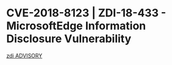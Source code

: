 # CVE-2018-8123 | ZDI-18-433 - MicrosoftEdge Information Disclosure Vulnerability
<html><a href="https://www.zerodayinitiative.com/advisories/ZDI-18-433/">zdi ADVISORY</a></html>
